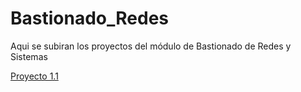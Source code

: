 # Bastionado_Redes

Aqui se subiran los proyectos del módulo de Bastionado de Redes y Sistemas

[Proyecto 1.1](https://alvaroperezrey.github.io/Bastionado_Redes/Proyecto_1.1/)
